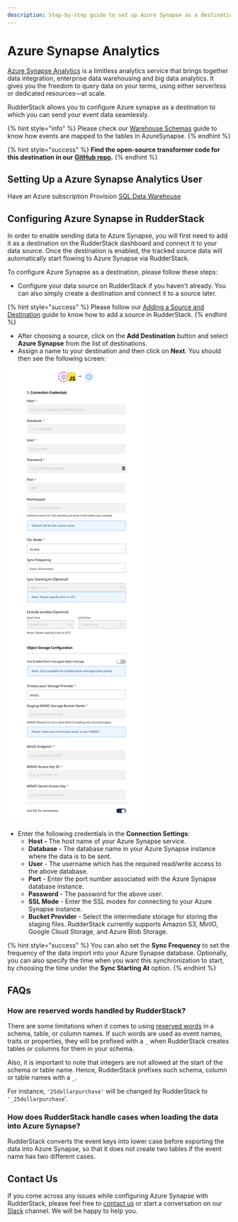 ```yaml
---
description: Step-by-step guide to set up Azure Synapse as a destination in RudderStack
---
```


# Azure Synapse Analytics

[Azure Synapse Analytics](https://azure.microsoft.com/en-in/services/synapse-analytics/) is a limitless analytics service that brings together data integration, enterprise data warehousing and big data analytics. It gives you the freedom to query data on your terms, using either serverless or dedicated resources—at scale.

RudderStack allows you to configure Azure synapse as a destination to which you can send your event data seamlessly.

{% hint style="info" %}
Please check our [Warehouse Schemas](https://docs.rudderstack.com/data-warehouse-integration-guides/warehouse-schemas) guide to know how events are mapped to the tables in AzureSynapse.
{% endhint %}

{% hint style="success" %}
**Find the open-source transformer code for this destination in our** [**GitHub repo**](https://github.com/rudderlabs/rudder-transformer/tree/master/v0/destinations/azure_synapse)**.**
{% endhint %}

## Setting Up a Azure Synapse Analytics User

Have an Azure subscription
Provision [SQL Data Warehouse](https://docs.microsoft.com/en-us/azure/synapse-analytics/sql-data-warehouse/create-data-warehouse-portal)

## Configuring Azure Synapse in RudderStack

In order to enable sending data to Azure Synapse, you will first need to add it as a destination on the RudderStack dashboard and connect it to your data source. Once the destination is enabled, the tracked source data will automatically start flowing to Azure Synapse via RudderStack.

To configure Azure Synapse as a destination, please follow these steps:

* Configure your data source on RudderStack if you haven't already. You can also simply create a destination and connect it to a source later.

{% hint style="success" %}
Please follow our [Adding a Source and Destination](https://docs.rudderstack.com/how-to-guides/adding-source-and-destination-rudderstack) guide to know how to add a source in RudderStack.
{% endhint %}

* After choosing a source, click on the **Add Destination** button and select **Azure Synapse** from the list of destinations.
* Assign a name to your destination and then click on **Next**. You should then see the following screen:

![](../.gitbook/assets/azure-synapse-connection.png)



* Enter the following credentials in the **Connection Settings**: 
  * **Host -** The host name of your Azure Synapse service.
  * **Database -** The database name in your Azure Synapse instance where the data is to be sent.
  * **User** - The username which has the required read/write access to the above database.
  * **Port** - Enter the port number associated with the Azure Synapse database instance.
  * **Password** - The password for the above user.
  * **SSL Mode** - Enter the SSL modes for connecting to your Azure Synapse instance.
  * **Bucket Provider** - Select the intermediate storage for storing the staging files. RudderStack currently supports Amazon S3, MinIO, Google Cloud Storage, and Azure Blob Storage.

{% hint style="success" %}
You can also set the **Sync Frequency** to set the frequency of the data import into your Azure Synapse database. Optionally, you can also specify the time when you want this synchronization to start, by choosing the time under the **Sync Starting At** option.
{% endhint %}

## FAQs

### **How are reserved words handled by RudderStack?**

There are some limitations when it comes to using [reserved words](https://docs.microsoft.com/en-us/sql/t-sql/language-elements/reserved-keywords-transact-sql?view=sql-server-ver15) in a schema, table, or column names. If such words are used as event names, traits or properties, they will be prefixed with a `_` when  RudderStack creates tables or columns for them in your schema.

Also, it is important to note that integers are not allowed at the start of the schema or table name. Hence, RudderStack prefixes such schema, column or table names with a `_`.

For instance, `'25dollarpurchase'` will be changed by RudderStack to `'_25dollarpurchase`'.

### How does RudderStack handle cases when loading the data into Azure Synapse?

RudderStack converts the event keys into lower case before exporting the data into Azure Synapse, so that it does not create two tables if the event name has two different cases.

## Contact Us

If you come across any issues while configuring Azure Synapse with RudderStack, please feel free to [contact us](mailto:%20docs@rudderstack.com) or start a conversation on our [Slack](https://resources.rudderstack.com/join-rudderstack-slack) channel. We will be happy to help you.


